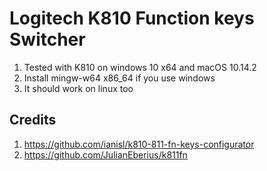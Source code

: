 # Logitech K810 Function keys Switcher

1. Tested with K810 on windows 10 x64 and macOS 10.14.2
2. Install mingw-w64 x86_64 if you use windows
3. It should work on linux too

## Credits
1. https://github.com/ianisl/k810-811-fn-keys-configurator
2. https://github.com/JulianEberius/k811fn
